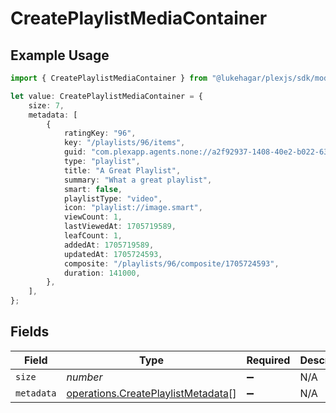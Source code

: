 # CreatePlaylistMediaContainer

## Example Usage

```typescript
import { CreatePlaylistMediaContainer } from "@lukehagar/plexjs/sdk/models/operations";

let value: CreatePlaylistMediaContainer = {
    size: 7,
    metadata: [
        {
            ratingKey: "96",
            key: "/playlists/96/items",
            guid: "com.plexapp.agents.none://a2f92937-1408-40e2-b022-63a8a9377e55",
            type: "playlist",
            title: "A Great Playlist",
            summary: "What a great playlist",
            smart: false,
            playlistType: "video",
            icon: "playlist://image.smart",
            viewCount: 1,
            lastViewedAt: 1705719589,
            leafCount: 1,
            addedAt: 1705719589,
            updatedAt: 1705724593,
            composite: "/playlists/96/composite/1705724593",
            duration: 141000,
        },
    ],
};
```

## Fields

| Field                                                                                           | Type                                                                                            | Required                                                                                        | Description                                                                                     | Example                                                                                         |
| ----------------------------------------------------------------------------------------------- | ----------------------------------------------------------------------------------------------- | ----------------------------------------------------------------------------------------------- | ----------------------------------------------------------------------------------------------- | ----------------------------------------------------------------------------------------------- |
| `size`                                                                                          | *number*                                                                                        | :heavy_minus_sign:                                                                              | N/A                                                                                             | 7                                                                                               |
| `metadata`                                                                                      | [operations.CreatePlaylistMetadata](../../../sdk/models/operations/createplaylistmetadata.md)[] | :heavy_minus_sign:                                                                              | N/A                                                                                             |                                                                                                 |